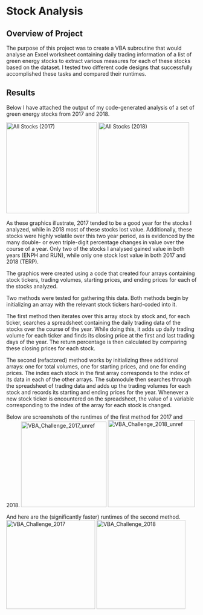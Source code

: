 # Stock Analysis
## Overview of Project
The purpose of this project was to create a VBA subroutine that would analyse an Excel worksheet containing daily trading information of a list of green energy stocks to extract various measures for each of these stocks based on the dataset. I tested two different code designs that successfully accomplished these tasks and compared their runtimes. 

## Results
Below I have attached the output of my code-generated analysis of a set of green energy stocks from 2017 and 2018.

<img width="240" alt="All Stocks (2017)" src="https://user-images.githubusercontent.com/80861610/116569836-c31fac80-a8d7-11eb-8f79-131a7c774eca.png"> <img width="240" alt="All Stocks (2018)" src="https://user-images.githubusercontent.com/80861610/116569841-c450d980-a8d7-11eb-8d21-a2615d61aca0.png">

As these graphics illustrate, 2017 tended to be a good year for the stocks I analyzed, while in 2018 most of these stocks lost value. Additionally, these stocks were highly volatile over this two year period, as is evidenced by the many double- or even triple-digit percentage changes in value over the course of a year. Only two of the stocks I analysed gained value in both years (ENPH and RUN), while only one stock lost value in both 2017 and 2018 (TERP).

The graphics were created using a code that created four arrays containing stock tickers, trading volumes, starting prices, and ending prices for each of the stocks analyzed. 

Two methods were tested for gathering this data. Both methods begin by initializing an array with the relevant stock tickers hard-coded into it. 

The first method then iterates over this array stock by stock and, for each ticker, searches a spreadsheet containing the daily trading data of the stocks over the course of the year. While doing this, it adds up daily trading volume for each ticker and finds its closing price at the first and last trading days of the year. The return percentage is then calculated by comparing these closing prices for each stock. 

The second (refactored) method works by initializing three additional arrays: one for total volumes, one for starting prices, and one for ending prices. The index each stock in the first array corresponds to the index of its data in each of the other arrays. The submodule then searches through the spreadsheet of trading data and adds up the trading volumes for each stock and records its starting and ending prices for the year. Whenever a new stock ticker is encountered on the spreadsheet, the value of a variable corresponding to the index of the array for each stock is changed.

Below are screenshots of the runtimes of the first method for 2017 and 2018.
<img width="226" alt="VBA_Challenge_2017_unref" src="https://user-images.githubusercontent.com/80861610/116588791-f79c6400-a8e9-11eb-81f6-356e9d6edca6.png"> <img width="230" alt="VBA_Challenge_2018_unref" src="https://user-images.githubusercontent.com/80861610/116588797-f9662780-a8e9-11eb-9ee1-78ea30405e3d.png">

And here are the (significantly faster) runtimes of the second method.
<img width="235" alt="VBA_Challenge_2017" src="https://user-images.githubusercontent.com/80861610/116588962-27e40280-a8ea-11eb-8485-ae0325da0233.png"> <img width="235" alt="VBA_Challenge_2018" src="https://user-images.githubusercontent.com/80861610/116588883-113dab80-a8ea-11eb-88bc-e5b87f82b7ec.png">


